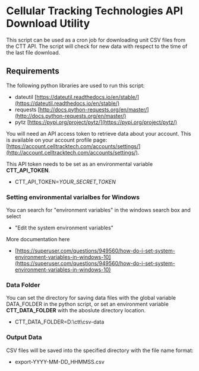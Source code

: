 # Cellular Tracking Technologies API Download Utility

This script can be used as a cron job for downloading unit CSV files from the CTT API.  The script will check for new data with respect to the time of the last file download.

## Requirements
The following python libraries are used to run this script:
* dateutil [https://dateutil.readthedocs.io/en/stable/](https://dateutil.readthedocs.io/en/stable/)
* requests [http://docs.python-requests.org/en/master/](http://docs.python-requests.org/en/master/)
* pytz [https://pypi.org/project/pytz/](https://pypi.org/project/pytz/)

You will need an API access token to retrieve data about your account.  This is available on your account profile page: [https://account.celltracktech.com/accounts/settings/](http://account.celltracktech.com/accounts/settings/).

This API token needs to be set as an environmental variable **CTT_API_TOKEN**.
* CTT_API_TOKEN=*YOUR_SECRET_TOKEN*

### Setting environmental varialbes for Windows
You can search for "environment variables" in the windows search box and select 
* "Edit the system environment variables"

More documentation here
* [https://superuser.com/questions/949560/how-do-i-set-system-environment-variables-in-windows-10](https://superuser.com/questions/949560/how-do-i-set-system-environment-variables-in-windows-10)

### Data Folder
You can set the directory for saving data files with the global variable DATA_FOLDER in the python script, or set an environment variable **CTT_DATA_FOLDER** with the aboslute directory location.
* CTT_DATA_FOLDER=D:\ctt\csv-data

### Output Data
CSV files will be saved into the specified directory with the file name format:
* export-YYYY-MM-DD_HHMMSS.csv